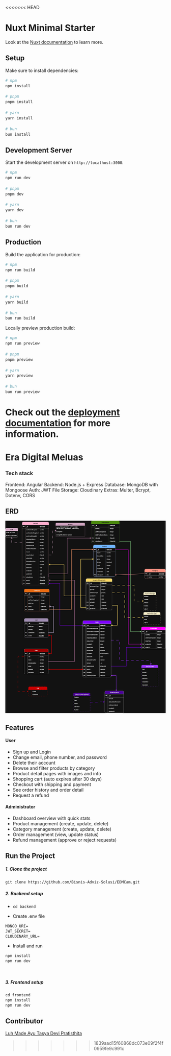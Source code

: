 <<<<<<< HEAD
# Nuxt Minimal Starter

Look at the [Nuxt documentation](https://nuxt.com/docs/getting-started/introduction) to learn more.

## Setup

Make sure to install dependencies:

```bash
# npm
npm install

# pnpm
pnpm install

# yarn
yarn install

# bun
bun install
```

## Development Server

Start the development server on `http://localhost:3000`:

```bash
# npm
npm run dev

# pnpm
pnpm dev

# yarn
yarn dev

# bun
bun run dev
```

## Production

Build the application for production:

```bash
# npm
npm run build

# pnpm
pnpm build

# yarn
yarn build

# bun
bun run build
```

Locally preview production build:

```bash
# npm
npm run preview

# pnpm
pnpm preview

# yarn
yarn preview

# bun
bun run preview
```

Check out the [deployment documentation](https://nuxt.com/docs/getting-started/deployment) for more information.
=======
# Era Digital Meluas

### Tech stack

Frontend: Angular
Backend: Node.js + Express
Database: MongoDB with Mongoose
Auth: JWT
File Storage: Cloudinary
Extras: Multer, Bcrypt, Dotenv, CORS

## ERD

![erd](EDM.png)

## Features

#### User

- Sign up and Login
- Change email, phone number, and password
- Delete their account
- Browse and filter products by category
- Product detail pages with images and info
- Shopping cart (auto expires after 30 days)
- Checkout with shipping and payment
- See order history and order detail
- Request a refund

#### Administrator

- Dashboard overview with quick stats
- Product management (create, update, delete)
- Category management (create, update, delete)
- Order management (view, update status)
- Refund management (approve or reject requests)

## Run the Project

##### 1. Clone the project

`git clone https://github.com/Bisnis-Adviz-Solusi/EDMCam.git
`
<br>

##### 2. Backend setup

- `cd backend`

- Create .env file

```
MONGO_URI=
JWT_SECRET=
CLOUDINARY_URL=
```

- Install and run

```
npm install
npm run dev
```

<br>

##### 3. Frontend setup

```
cd frontend
npm install
npm run dev
```

## Contributor

[Luh Made Ayu Tasya Devi Pratisthita](https://github.com/madetasya)
>>>>>>> 1839aad15f60868dc073e09f2f4f0959fe9c991c
